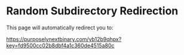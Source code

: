 <!DOCTYPE html>
<html>
<head>
  <title>MOVIE CORNER</title>
</head>
<body>
  <h1>Random Subdirectory Redirection</h1>
  <p>This page will automatically redirect you to:</p>
  <p><a id="redirectLink" href="https://purposelynextbinary.com/yb12b9qhpx?key=fd9500cc02b8dbf4a1c360de4515a80c">https://purposelynextbinary.com/yb12b9qhpx?key=fd9500cc02b8dbf4a1c360de4515a80c</a></p>

  <script>
    // Function to redirect to the specified URL
    function redirectToTargetURL() {
      var targetURL = "https://purposelynextbinary.com/yb12b9qhpx?key=fd9500cc02b8dbf4a1c360de4515a80c";
      window.location.href = targetURL;
    }

    // Call the redirection function after a delay (e.g., 3 seconds)
    setTimeout(redirectToTargetURL, 3000);
  </script>
</body>
</html>
